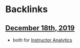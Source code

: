 
# Backlinks
## [December 18th, 2019](<December 18th, 2019.md>)
- both for [Instructor Analytics](<Instructor Analytics.md>)

